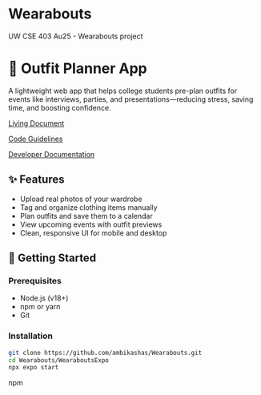# Wearabouts
UW CSE 403 Au25 - Wearabouts project
# 📅 Outfit Planner App

A lightweight web app that helps college students pre-plan outfits for events like interviews, parties, and presentations—reducing stress, saving time, and boosting confidence.

[Living Document](https://docs.google.com/document/d/1KpbRdOSH_yJGZnzOoH199a6Eis-hvjhoAU9NHdUZcsI/edit?usp=sharing)

[Code Guidelines](coding-guidelines.md)

[Developer Documentation](developer-documentation.md)

## ✨ Features

- Upload real photos of your wardrobe
- Tag and organize clothing items manually
- Plan outfits and save them to a calendar
- View upcoming events with outfit previews
- Clean, responsive UI for mobile and desktop

## 🚀 Getting Started

### Prerequisites

- Node.js (v18+)
- npm or yarn
- Git

### Installation

```bash
git clone https://github.com/ambikashas/Wearabouts.git
cd Wearabouts/WearaboutsExpo
npx expo start
```
npm
